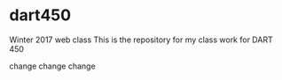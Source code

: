 # dart450
Winter 2017 web class
This is the repository for my class work for DART 450

change change change
